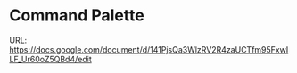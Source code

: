 # Command Palette

URL: https://docs.google.com/document/d/141PjsQa3WlzRV2R4zaUCTfm95FxwILF_Ur60oZ5QBd4/edit

